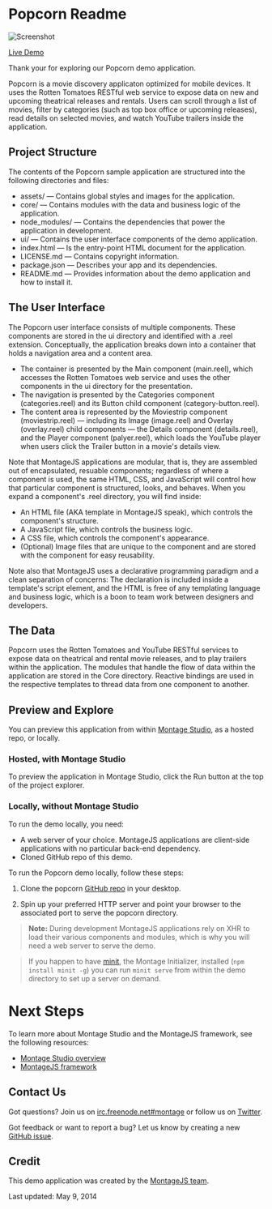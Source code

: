 # Popcorn Readme

![Screenshot](assets/image/screenshot.png)

[Live Demo](http://montagejs.org/apps/popcorn/)

Thank your for exploring our Popcorn demo application.

Popcorn is a movie discovery applicaton optimized for mobile devices. It uses the Rotten Tomatoes RESTful
web service to expose data on new and upcoming theatrical releases and rentals. Users can scroll through
a list of movies, filter by categories (such as top box office or upcoming releases), read details on
selected movies, and watch YouTube trailers inside the application.

## Project Structure

The contents of the Popcorn sample application are structured into the following directories and files:

* assets/ — Contains global styles and images for the application.
* core/ — Contains modules with the data and business logic of the application.
* node_modules/ — Contains the dependencies that power the application in development.
* ui/ — Contains the user interface components of the demo application.
* index.html — Is the entry-point HTML document for the application.
* LICENSE.md — Contains copyright information.
* package.json — Describes your app and its dependencies.
* README.md — Provides information about the demo application and how to install it.

## The User Interface

The Popcorn user interface consists of multiple components. These components are stored in the ui directory
and identified with a .reel extension. Conceptually, the application breaks down into a container that holds
a navigation area and a content area.

* The container is presented by the Main component (main.reel), which accesses the Rotten Tomatoes web service
and uses the other components in the ui directory for the presentation.
* The navigation is presented by the Categories component (categories.reel) and its Button child component 
(category-button.reel).
* The content area is represented by the Moviestrip component (moviestrip.reel) — including its Image (image.reel)
and Overlay (overlay.reel) child components — the Details component (details.reel), and the Player component
(palyer.reel), which loads the YouTube player when users click the Trailer button in a movie's details view.

Note that MontageJS applications are modular, that is, they are assembled out of encapsulated, resuable
components; regardless of where a component is used, the same HTML, CSS, and JavaScript will control how
that particular component is structured, looks, and behaves. When you expand a component's .reel directory,
you will find inside:

* An HTML file (AKA template in MontageJS speak), which controls the component's structure.
* A JavaScript file, which controls the business logic.
* A CSS file, which controls the component's appearance.
* (Optional) Image files that are unique to the component and are stored with the component for easy reusability.

Note also that MontageJS uses a declarative programming paradigm and a clean separation of concerns:
The declaration is included inside a template's script element, and the HTML is free of any templating language
and business logic, which is a boon to team work between designers and developers.

## The Data

Popcorn uses the Rotten Tomatoes and YouTube RESTful services to expose data on theatrical and rental movie
releases, and to play trailers within the application. The modules that handle the flow of data within the
application are stored in the Core directory. Reactive bindings are used in the respective templates to thread
data from one component to another.

## Preview and Explore

You can preview this application from within [Montage Studio](https://work.montagestudio.com), as a hosted repo,
or locally.

### Hosted, with Montage Studio
To preview the application in Montage Studio, click the Run button at the top of the project explorer.

### Locally, without Montage Studio

To run the demo locally, you need:

* A web server of your choice. MontageJS applications are client-side applications with no particular back-end dependency.
* Cloned GitHub repo of this demo.

To run the Popcorn demo locally, follow these steps:

1. Clone the popcorn [GitHub repo](https://github.com/montagejs/popcorn) in your desktop.

2. Spin up your preferred HTTP server and point your browser to the associated port to serve the popcorn directory.

>**Note:** During development MontageJS applications rely on XHR to load their various components and modules,
which is why you will need a web server to serve the demo.

> If you happen to have [minit](https://github.com/montagejs/minit), the Montage Initializer, installed 
(`npm install minit -g`) you can run `minit serve` from within the demo directory to set up a server on demand.

# Next Steps

To learn more about Montage Studio and the MontageJS framework, see the following resources:

* [Montage Studio overview](http://docs.montagestudio.com/montage-studio/ide-at-a-glance.html)
* [MontageJS framework](http://docs.montagestudio.com/montagejs/index.html)

## Contact Us

Got questions? Join us on [irc.freenode.net#montage](http://webchat.freenode.net/?channels=montage) or follow us on [Twitter](https://twitter.com/montagejs).

Got feedback or want to report a bug? Let us know by creating a new [GitHub issue](https://github.com/montagejs/popcorn).

## Credit

This demo application was created by the [MontageJS team](http://montagejs.org).

Last updated: May 9, 2014